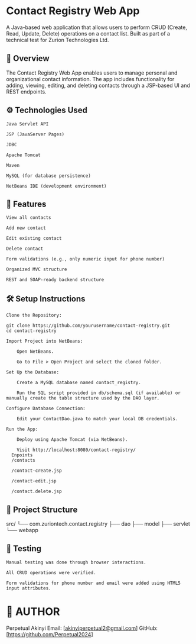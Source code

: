  # Contact Registry Web App

A Java-based web application that allows users to perform CRUD (Create, Read, Update, Delete) operations on a contact list. Built as part of a technical test for Zurion Technologies Ltd.
 ## 📌 Overview

The Contact Registry Web App enables users to manage personal and organizational contact information. The app includes functionality for adding, viewing, editing, and deleting contacts through a JSP-based UI and REST endpoints.
## ⚙️ Technologies Used

    Java Servlet API

    JSP (JavaServer Pages)

    JDBC

    Apache Tomcat

    Maven

    MySQL (for database persistence)

    NetBeans IDE (development environment)

## 🚀 Features

    View all contacts

    Add new contact

    Edit existing contact

    Delete contact

    Form validations (e.g., only numeric input for phone number)

    Organized MVC structure

    REST and SOAP-ready backend structure

## 🛠️ Setup Instructions

    Clone the Repository:

    git clone https://github.com/yourusername/contact-registry.git
    cd contact-registry

    Import Project into NetBeans:

        Open NetBeans.

        Go to File > Open Project and select the cloned folder.

    Set Up the Database:

        Create a MySQL database named contact_registry.

        Run the SQL script provided in db/schema.sql (if available) or manually create the table structure used by the DAO layer.

    Configure Database Connection:

        Edit your ContactDao.java to match your local DB credentials.

    Run the App:

        Deploy using Apache Tomcat (via NetBeans).

        Visit http://localhost:8080/contact-registry/
      Enpoints
      /contacts
       
      /contact-create.jsp
      
      /contact-edit.jsp
      
      /contact.delete.jsp
   

## 📂 Project Structure

src/
└── com.zuriontech.contact.registry
    ├── dao
    ├── model
    ├── servlet
    └── webapp

## 🧪 Testing

    Manual testing was done through browser interactions.

    All CRUD operations were verified.

    Form validations for phone number and email were added using HTML5 input attributes.

# 📝 AUTHOR

Perpetual Akinyi
Email: [akinyiperpetual2@gmail.com]
GitHub: [https://github.com/Perpetual2024]
